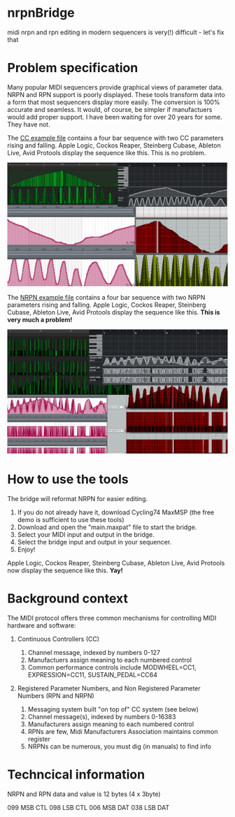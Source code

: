 # nrpnBridge
midi nrpn and rpn editing in modern sequencers is very(!) difficult - let's fix that

# Problem specification

Many popular MIDI sequencers provide graphical views of parameter data. NRPN and RPN support is poorly displayed.
These tools transform data into a form that most sequencers display more easily. The conversion is 100% accurate and seamless.
It would, of course, be simpler if manufactuers would add proper support. I have been waiting for over 20 years for some. They have not.

The [CC example file](example_MIDI/example_CC1_2.mid) contains a four bar sequence with two CC parameters rising and falling.
Apple Logic, Cockos Reaper, Steinberg Cubase, Ableton Live, Avid Protools display the sequence like this. This is no problem.

![cc messages screenshot](./images/example1_cc.png)

The [NRPN example file](example_MIDI/example_NRPN1_2.mid) contains a four bar sequence with two NRPN parameters rising and falling.
Apple Logic, Cockos Reaper, Steinberg Cubase, Ableton Live, Avid Protools display the sequence like this. **This is very much a problem!**

![nrpn messages screenshot](./images/example1_nrpn.png)

# How to use the tools

The bridge will reformat NRPN for easier editing.

1. If you do not already have it, download Cycling74 MaxMSP (the free demo is sufficient to use these tools) 
2. Download and open the "main.maxpat" file to start the bridge.
3. Select your MIDI input and output in the bridge.
4. Select the bridge input and output in your sequencer.
5. Enjoy!

Apple Logic, Cockos Reaper, Steinberg Cubase, Ableton Live, Avid Protools now display the sequence like this. **Yay!** 

# Background context

The MIDI protocol offers three common mechanisms for controlling MIDI hardware and software:
1. Continuous Controllers (CC)
    1. Channel message, indexed by numbers 0-127
    2. Manufactuers assign meaning to each numbered control
    3. Common performance controls include MODWHEEL=CC1, EXPRESSION=CC11, SUSTAIN_PEDAL=CC64
  
2. Registered Parameter Numbers, and Non Registered Parameter Numbers (RPN and NRPN)
    1. Messaging system built "on top of" CC system (see below)
    2. Channel message(s), indexed by numbers 0-16383
    3. Manufacturers assign meaning to each numbered control 
    4. RPNs are few, Midi Manufacturers Association maintains common register 
    5. NRPNs can be numerous, you must dig (in manuals) to find info

# Techncical information

NRPN and RPN data and value is 12 bytes (4 x 3byte) 

099 MSB CTL
098 LSB  CTL 
006 MSB DAT 
038 LSB  DAT
